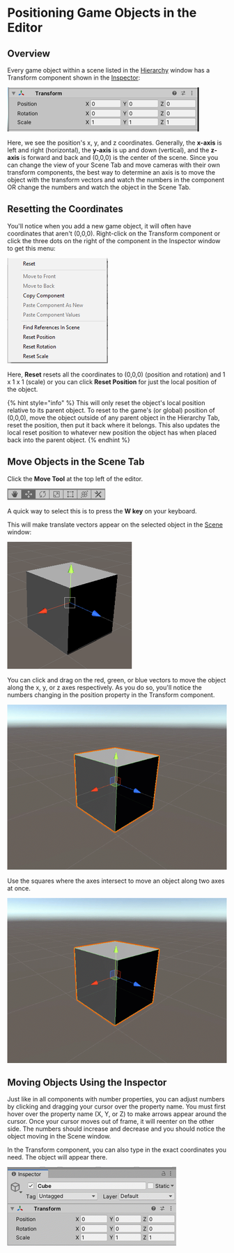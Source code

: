 # Positioning Game Objects in the Editor

## Overview

Every game object within a scene listed in the [Hierarchy](../../the-unity-interface/the-tabs/hierarchy-tab.md) window has a Transform component shown in the [Inspector](../../the-unity-interface/the-tabs/inspector-tab.md):

![](../../.gitbook/assets/image%20%28160%29.png)

Here, we see the position's x, y, and z coordinates. Generally, the **x-axis** is left and right \(horizontal\), the **y-axis** is up and down \(vertical\), and the **z-axis** is forward and back and \(0,0,0\) is the center of the scene. Since you can change the view of your Scene Tab and move cameras with their own transform components, the best way to determine an axis is to move the object with the transform vectors and watch the numbers in the component OR change the numbers and watch the object in the Scene Tab.

## Resetting the Coordinates

You'll notice when you add a new game object, it will often have coordinates that aren't \(0,0,0\). Right-click on the Transform component or click the three dots on the right of the component in the Inspector window to get this menu:

![](../../.gitbook/assets/image%20%28159%29.png)

Here, **Reset** resets all the coordinates to \(0,0,0\) \(position and rotation\) and 1 x 1 x 1 \(scale\) or you can click **Reset Position** for just the local position of the object.

{% hint style="info" %}
This will only reset the object's local position relative to its parent object. To reset to the game's \(or global\) position of \(0,0,0\), move the object outside of any parent object in the Hierarchy Tab, reset the position, then put it back where it belongs. This also updates the local reset position to whatever new position the object has when placed back into the parent object.
{% endhint %}

## Move Objects in the Scene Tab

Click the **Move Tool** at the top left of the editor.

![](../../.gitbook/assets/image%20%28163%29.png)

A quick way to select this is to press the **W key** on your keyboard.

This will make translate vectors appear on the selected object in the [Scene](../../the-unity-interface/the-tabs/scene-tab.md) window:

![](../../.gitbook/assets/image%20%28156%29.png)

You can click and drag on the red, green, or blue vectors to move the object along the x, y, or z axes respectively. As you do so, you'll notice the numbers changing in the position property in the Transform component.

![Click and drag an arrow to move the object along the axis.](../../.gitbook/assets/movetoolhandles_01.gif)

Use the squares where the axes intersect to move an object along two axes at once.

![](../../.gitbook/assets/movetoolhandles_02.gif)

## Moving Objects Using the Inspector

Just like in all components with number properties, you can adjust numbers by clicking and dragging your cursor over the property name. You must first hover over the property name \(X, Y, or Z\) to make arrows appear around the cursor. Once your cursor moves out of frame, it will reenter on the other side. The numbers should increase and decrease and you should notice the object moving in the Scene window.

In the Transform component, you can also type in the exact coordinates you need. The object will appear there.

![Click and drag left and right over the axis label to update the value or type in coordinates.](../../.gitbook/assets/translateinspectortab.gif)



